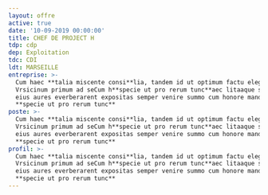 ```yaml
---
layout: offre
active: true
date: '10-09-2019 00:00:00'
title: CHEF DE PROJECT H
tdp: cdp
dep: Exploitation
tdc: CDI
ldt: MARSEILLE
entreprise: >-
  Cum haec **talia miscente consi**lia, tandem id ut optimum factu elegit: et
  Vrsicinum primum ad seCum h**specie ut pro rerum tunc**aec litaaque sollicitas
  eius aures everberarent expositas semper venire summo cum honore mandavit ea
  **specie ut pro rerum tunc**
poste: >-
  Cum haec **talia miscente consi**lia, tandem id ut optimum factu elegit: et
  Vrsicinum primum ad seCum h**specie ut pro rerum tunc**aec litaaque sollicitas
  eius aures everberarent expositas semper venire summo cum honore mandavit ea
  **specie ut pro rerum tunc**
profil: >-
  Cum haec **talia miscente consi**lia, tandem id ut optimum factu elegit: et
  Vrsicinum primum ad seCum h**specie ut pro rerum tunc**aec litaaque sollicitas
  eius aures everberarent expositas semper venire summo cum honore mandavit ea
  **specie ut pro rerum tunc**
---
```


